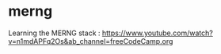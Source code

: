 # merng
Learning the MERNG stack : https://www.youtube.com/watch?v=n1mdAPFq2Os&ab_channel=freeCodeCamp.org